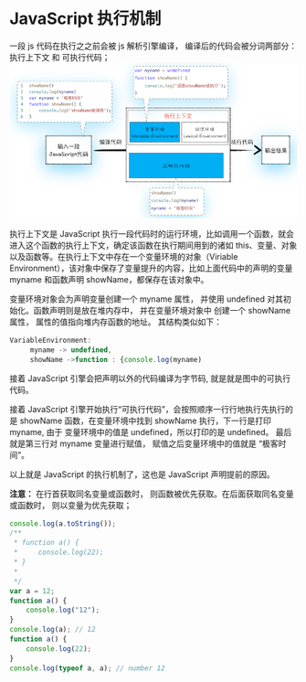 # JavaScript 执行机制

一段 js 代码在执行之之前会被 js 解析引擎编译， 编译后的代码会被分词两部分： 执行上下文 和 可执行代码；
<img src="./img/5sxw.png" />

执行上下文是 JavaScript 执行一段代码时的运行环境，比如调用一个函数，就会进入这个函数的执行上下文，确定该函数在执行期间用到的诸如 this、变量、对象以及函数等。在执行上下文中存在一个变量环境的对象（Viriable Environment），该对象中保存了变量提升的内容，比如上面代码中的声明的变量 myname 和函数声明 showName，都保存在该对象中。

变量环境对象会为声明变量创建一个 myname 属性， 并使用 undefined 对其初始化。函数声明则是放在堆内存中， 并在变量环境对象中 创建一个 showName 属性， 属性的值指向堆内存函数的地址。 其结构类似如下：

```js
VariableEnvironment:
     myname -> undefined,
     showName ->function : {console.log(myname)

```

接着 JavaScript 引擎会把声明以外的代码编译为字节码, 就是就是图中的可执行代码。

接着 JavaScript 引擎开始执行“可执行代码”，会按照顺序一行行地执行先执行的是 showName 函数，在变量环境中找到 showName 执行，下一行是打印 myname, 由于 变量环境中的值是 undefined，所以打印的是 undefined。 最后就是第三行对 myname 变量进行赋值， 赋值之后变量环境中的值就是 “极客时间”。

以上就是 JavaScript 的执行机制了，这也是 JavaScript 声明提前的原因。

**注意：**
在行首获取同名变量或函数时， 则函数被优先获取。在后面获取同名变量或函数时， 则以变量为优先获取；

```js
console.log(a.toString());
/**
 * function a() {
 *     console.log(22);
 * }
 *
 */
var a = 12;
function a() {
	console.log("12");
}
console.log(a); // 12
function a() {
	console.log(22);
}
console.log(typeof a, a); // number 12
```
